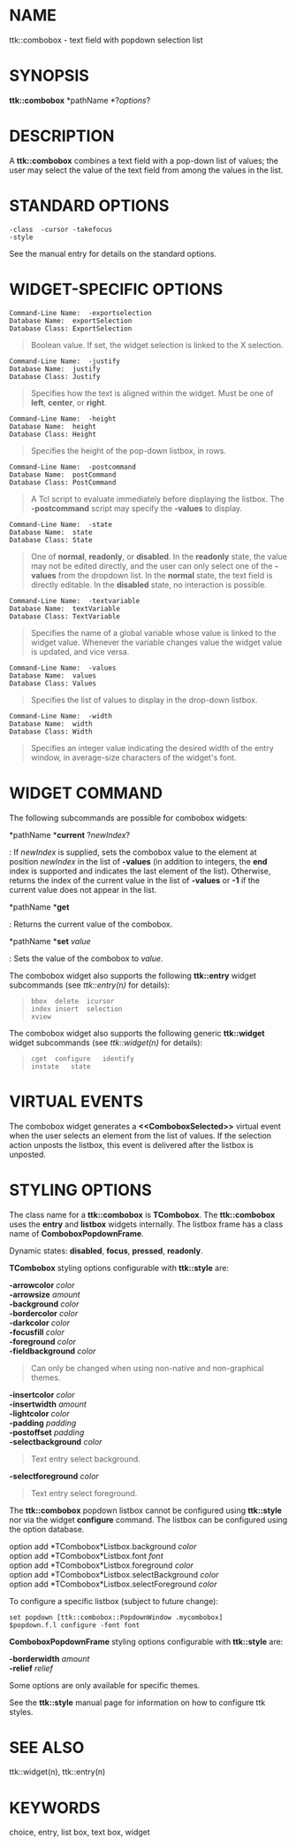 # NAME

ttk::combobox - text field with popdown selection list

# SYNOPSIS

**ttk::combobox** *pathName *?*options*?

# DESCRIPTION

A **ttk::combobox** combines a text field with a pop-down list of
values; the user may select the value of the text field from among the
values in the list.

# STANDARD OPTIONS

    -class	-cursor	-takefocus
    -style

See the manual entry for details on the standard options.

# WIDGET-SPECIFIC OPTIONS

    Command-Line Name:	-exportselection
    Database Name:	exportSelection
    Database Class:	ExportSelection

> Boolean value. If set, the widget selection is linked to the X
> selection.

    Command-Line Name:	-justify
    Database Name:	justify
    Database Class:	Justify

> Specifies how the text is aligned within the widget. Must be one of
> **left**, **center**, or **right**.

    Command-Line Name:	-height
    Database Name:	height
    Database Class:	Height

> Specifies the height of the pop-down listbox, in rows.

    Command-Line Name:	-postcommand
    Database Name:	postCommand
    Database Class:	PostCommand

> A Tcl script to evaluate immediately before displaying the listbox.
> The **-postcommand** script may specify the **-values** to display.

    Command-Line Name:	-state
    Database Name:	state
    Database Class:	State

> One of **normal**, **readonly**, or **disabled**. In the **readonly**
> state, the value may not be edited directly, and the user can only
> select one of the **-values** from the dropdown list. In the
> **normal** state, the text field is directly editable. In the
> **disabled** state, no interaction is possible.

    Command-Line Name:	-textvariable
    Database Name:	textVariable
    Database Class:	TextVariable

> Specifies the name of a global variable whose value is linked to the
> widget value. Whenever the variable changes value the widget value is
> updated, and vice versa.

    Command-Line Name:	-values
    Database Name:	values
    Database Class:	Values

> Specifies the list of values to display in the drop-down listbox.

    Command-Line Name:	-width
    Database Name:	width
    Database Class:	Width

> Specifies an integer value indicating the desired width of the entry
> window, in average-size characters of the widget\'s font.

# WIDGET COMMAND

The following subcommands are possible for combobox widgets:

*pathName ***current** ?*newIndex*?

:   If *newIndex* is supplied, sets the combobox value to the element at
    position *newIndex* in the list of **-values** (in addition to
    integers, the **end** index is supported and indicates the last
    element of the list). Otherwise, returns the index of the current
    value in the list of **-values** or **-1** if the current value does
    not appear in the list.

*pathName ***get**

:   Returns the current value of the combobox.

*pathName ***set** *value*

:   Sets the value of the combobox to *value*.

The combobox widget also supports the following **ttk::entry** widget
subcommands (see *ttk::entry(n)* for details):

>
>     bbox	delete	icursor
>     index	insert	selection
>     xview

The combobox widget also supports the following generic **ttk::widget**
widget subcommands (see *ttk::widget(n)* for details):

>
>     cget	configure	identify
>     instate	state

# VIRTUAL EVENTS

The combobox widget generates a **\<\<ComboboxSelected\>\>** virtual
event when the user selects an element from the list of values. If the
selection action unposts the listbox, this event is delivered after the
listbox is unposted.

# STYLING OPTIONS

The class name for a **ttk::combobox** is **TCombobox**. The
**ttk::combobox** uses the **entry** and **listbox** widgets internally.
The listbox frame has a class name of **ComboboxPopdownFrame**.

Dynamic states: **disabled**, **focus**, **pressed**, **readonly**.

**TCombobox** styling options configurable with **ttk::style** are:

**-arrowcolor** *color*\
**-arrowsize** *amount*\
**-background** *color*\
**-bordercolor** *color*\
**-darkcolor** *color*\
**-focusfill** *color*\
**-foreground** *color*\
**-fieldbackground** *color*

> Can only be changed when using non-native and non-graphical themes.

**-insertcolor** *color*\
**-insertwidth** *amount*\
**-lightcolor** *color*\
**-padding** *padding*\
**-postoffset** *padding*\
**-selectbackground** *color*

> Text entry select background.

**-selectforeground** *color*

> Text entry select foreground.

The **ttk::combobox** popdown listbox cannot be configured using
**ttk::style** nor via the widget **configure** command. The listbox can
be configured using the option database.

option add \*TCombobox\*Listbox.background *color*\
option add \*TCombobox\*Listbox.font *font*\
option add \*TCombobox\*Listbox.foreground *color*\
option add \*TCombobox\*Listbox.selectBackground *color*\
option add \*TCombobox\*Listbox.selectForeground *color*

To configure a specific listbox (subject to future change):

    set popdown [ttk::combobox::PopdownWindow .mycombobox]
    $popdown.f.l configure -font font

**ComboboxPopdownFrame** styling options configurable with
**ttk::style** are:

**-borderwidth** *amount*\
**-relief** *relief*

Some options are only available for specific themes.

See the **ttk::style** manual page for information on how to configure
ttk styles.

# SEE ALSO

ttk::widget(n), ttk::entry(n)

# KEYWORDS

choice, entry, list box, text box, widget

<!---
Copyright (c) 2004 Joe Englis
-->


